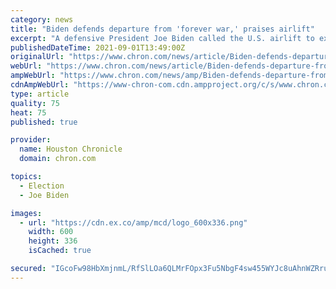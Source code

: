```yaml
---
category: news
title: "Biden defends departure from 'forever war,' praises airlift"
excerpt: "A defensive President Joe Biden called the U.S. airlift to extract more than 120,000 Americans, Afghans and other allies from Afghanistan to end a 20-year war an “extraordinary success,\" though more than 100 Americans and thousands of others were left behind."
publishedDateTime: 2021-09-01T13:49:00Z
originalUrl: "https://www.chron.com/news/article/Biden-defends-departure-from-forever-war-16427032.php"
webUrl: "https://www.chron.com/news/article/Biden-defends-departure-from-forever-war-16427032.php"
ampWebUrl: "https://www.chron.com/news/amp/Biden-defends-departure-from-forever-war-16427032.php"
cdnAmpWebUrl: "https://www-chron-com.cdn.ampproject.org/c/s/www.chron.com/news/amp/Biden-defends-departure-from-forever-war-16427032.php"
type: article
quality: 75
heat: 75
published: true

provider:
  name: Houston Chronicle
  domain: chron.com

topics:
  - Election
  - Joe Biden

images:
  - url: "https://cdn.ex.co/amp/mcd/logo_600x336.png"
    width: 600
    height: 336
    isCached: true

secured: "IGcoFw98HbXmjnmL/RfSlLOa6QLMrFOpx3Fu5NbgF4sw455WYJc8uAhnWZRruRJ9SCc0JIRvrMT3cHbJtyOhVmYeARJeNWDdH9As7NJXlwnsQNruxiGBjHj506y29n4y2fhvJGo3LbelAt7AMWD4BZhHsae+b3A+XYbey3CkYsMl0/OvwBbU9OECw/B/qS0ej7v0O4HXDEiJzTRRihI1YH/hD+1GtvXoQxmJF1/Ullgh4zSlrUm3Fqc45iyTbi6fSWZ18sxS+0LmLM+nE2HnNnf9HMBQuMJBi4K2ga2Zp3J/xbuLNyl6jqucAVeRdgcuOB9Tbh7dV8n9LOm5iFxAE487VmlLzzlLwHHxN7bHU14=;qXPZkSYXdZ1gJ55wCLzdlQ=="
---
```


